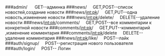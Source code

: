 ###admin/ &nbsp;&nbsp;&nbsp;&nbsp;&nbsp;GET--админка
###news/&nbsp;&nbsp;&nbsp;&nbsp;&nbsp;GET,POST--список новостей,создание новости
###news/<int:pk>/&nbsp;&nbsp;&nbsp;&nbsp;&nbsp;GET,PUT--одна новость,изменение новости
###news/<int:pk>/delete/&nbsp;&nbsp;&nbsp;&nbsp;&nbsp;DELETE--удаление новости
###news/<int:pk>/comments/&nbsp;&nbsp;&nbsp;&nbsp;&nbsp;GET,POST--все комментарии к конкретной новости
###comments/<int:pk>/&nbsp;&nbsp;&nbsp;&nbsp;&nbsp;GET,PUT--комментарий ,изменение комментария 
###comments/<int:pk>/delete&nbsp;&nbsp;&nbsp;&nbsp;&nbsp;DELETE--удаление комментария
###news/<int:pk>/like/&nbsp;&nbsp;&nbsp;&nbsp;&nbsp;POST--лайк
###auth/signup/&nbsp;&nbsp;&nbsp;&nbsp;&nbsp;POST--регистрация нового пользователя
###auth/login/&nbsp;&nbsp;&nbsp;&nbsp;&nbsp;POST-- Логин 